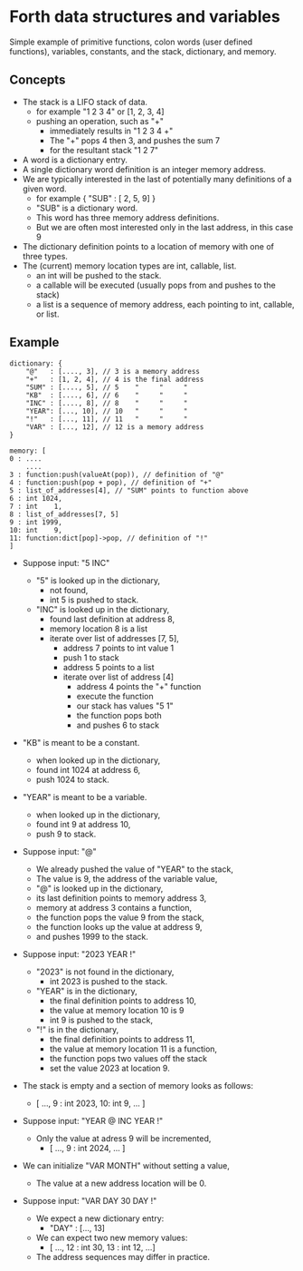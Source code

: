 # Forth data structures and variables

Simple example of primitive functions,
colon words (user defined functions),
variables, constants, and the stack,
dictionary, and memory.

## Concepts

- The stack is a LIFO stack of data.
  - for example "1 2 3 4" or [1, 2, 3, 4]
  - pushing an operation, such as "+"
    - immediately results in "1 2 3 4 +"
    - The "+" pops 4 then 3, and pushes the sum 7
    - for the resultant stack "1 2 7"
- A word is a dictionary entry.
- A single dictionary word definition is an integer memory address.
- We are typically interested in the last of potentially many definitions of a given word.
  - for example { "SUB" : [ 2, 5, 9] }
  - "SUB" is a dictionary word.
  - This word has three memory address definitions.
  - But we are often most interested only in the last address, in this case 9
- The dictionary definition points to a location of memory with one of three types.
- The (current) memory location types are int, callable, list.
  - an int will be pushed to the stack.
  - a callable will be executed (usually pops from and pushes to the stack)
  - a list is a sequence of memory address, each pointing to int, callable, or list.

## Example

```
dictionary: {
    "@"   : [...., 3], // 3 is a memory address
    "+"   : [1, 2, 4], // 4 is the final address
    "SUM" : [...., 5], // 5    "     "     "
    "KB"  : [...., 6], // 6    "     "     "
    "INC" : [...., 8], // 8    "     "     "
    "YEAR": [..., 10], // 10   "     "     "
    "!"   : [..., 11], // 11   "     "     "
    "VAR" : [..., 12], // 12 is a memory address
}
```

```
memory: [
0 : ....
    ....
3 : function:push(valueAt(pop)), // definition of "@"
4 : function:push(pop + pop), // definition of "+"
5 : list_of_addresses[4], // "SUM" points to function above
6 : int 1024,
7 : int    1,
8 : list_of_addresses[7, 5]
9 : int 1999,
10: int    9,
11: function:dict[pop]->pop, // definition of "!"
]
```

- Suppose input: "5 INC"

  - "5" is looked up in the dictionary,
    - not found,
    - int 5 is pushed to stack.
  - "INC" is looked up in the dictionary,
    - found last definition at address 8,
    - memory location 8 is a list
    - iterate over list of addresses [7, 5],
      - address 7 points to int value 1
      - push 1 to stack
      - address 5 points to a list
      - iterate over list of address [4]
        - address 4 points the "+" function
        - execute the function
        - our stack has values "5 1"
        - the function pops both
        - and pushes 6 to stack

- "KB" is meant to be a constant.

  - when looked up in the dictionary,
  - found int 1024 at address 6,
  - push 1024 to stack.

- "YEAR" is meant to be a variable.

  - when looked up in the dictionary,
  - found int 9 at address 10,
  - push 9 to stack.

- Suppose input: "@"

  - We already pushed the value of "YEAR" to the stack,
  - The value is 9, the address of the variable value,
  - "@" is looked up in the dictionary,
  - its last definition points to memory address 3,
  - memory at address 3 contains a function,
  - the function pops the value 9 from the stack,
  - the function looks up the value at address 9,
  - and pushes 1999 to the stack.

- Suppose input: "2023 YEAR !"

  - "2023" is not found in the dictionary,
    - int 2023 is pushed to the stack.
  - "YEAR" is in the dictionary,
    - the final definition points to address 10,
    - the value at memory location 10 is 9
    - int 9 is pushed to the stack,
  - "!" is in the dictionary,
    - the final definition points to address 11,
    - the value at memory location 11 is a function,
    - the function pops two values off the stack
    - set the value 2023 at location 9.

- The stack is empty and a section of memory looks as follows:

  - [ ..., 9 : int 2023, 10: int 9, ... ]

- Suppose input: "YEAR @ INC YEAR !"

  - Only the value at adress 9 will be incremented,
    - [ ..., 9 : int 2024, ... ]

- We can initialize "VAR MONTH" without setting a value,

  - The value at a new address location will be 0.

- Suppose input: "VAR DAY 30 DAY !"
  - We expect a new dictionary entry:
    - "DAY" : [..., 13]
  - We can expect two new memory values:
    - [ ..., 12 : int 30, 13 : int 12, ...]
  - The address sequences may differ in practice.
